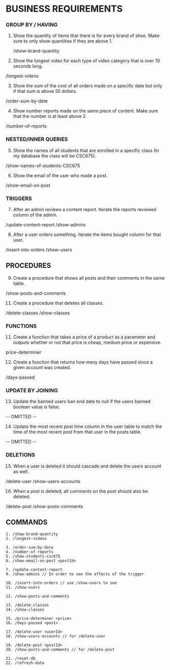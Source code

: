 # BUSINESS REQUIREMENTS

### GROUP BY / HAVING

1. Show the quantity of items that there is for every brand of shoe. Make sure to only show quantities if they are above 1.
   
   /show-brand-quantity
   
2. Show the longest video for each type of video category that is over 10 seconds long.

  /longest-videos

3. Show the sum of the cost of all orders made on a specific date but only if that sum is above 55 dollars.

  /order-sum-by-date

4. Show number reports made on the same piece of content. Make sure that the number is at least above 2.

  /number-of-reports

### NESTED/INNER QUERIES

5. Show the names of all students that are enrolled in a specific class (In my database the class will be CSC675).

  /show-names-of-students-CSC675

6. Show the email of the user who made a post.

  /show-email-on-post <postId>  

### TRIGGERS

7. After an admin reviews a content report. Iterate the reports reviewed column of the admin.

  /update-content-report
  /show-admins
   
8. After a user orders something. Iterate the items bought column for that user.

  /insert-into-orders
  /show-users

## PROCEDURES

9. Create a procedure that shows all posts and their comments in the same table.

  /show-posts-and-comments
    
11. Create a procedure that deletes all classes.

  /delete-classes
  /show-classes

### FUNCTIONS

11. Create a function that takes a price of a product as a parameter and outputs whether or not that price is cheap, medium price or expensive.

  price-determiner <price>

12. Create a function that returns how many days have passed since a given account was created.

  /days-passed <post>

### UPDATE BY JOINING

13. Update the banned users ban end date to null if the users banned boolean value is false.

-- OMITTED --

14. Update the most recent post time column in the user table to match the time of the most recent post from that user in the posts table.

-- OMITTED --

### DELETIONS

15. When a user is deleted it should cascade and delete the users account as well.

  /delete-user <userId>
  /show-users-accounts 

16. When a post is deleted, all comments on the post should also be deleted.

  /delete-post <postId>
  /show-posts-comments 

## COMMANDS

    1. /show-brand-quantity
    2. /longest-videos
   
    3. /order-sum-by-date
    4. /number-of-reports
    5. /show-students-csc675
    6. /show-email-on-post <postId>

    7. /update-content-report
    9. /show-admins // In order to see the effects of the trigger

    10. /insert-into-orders // use /show-users to see
    11. /show-users

    12. /show-posts-and-comments
    
    13. /delete-classes
    14. /show-classes
    
    15. /price-determiner <price>
    16. /days-passed <post>

    17. /delete-user <userId>
    18. /show-users-accounts // for /delete-user 

    19. /delete-post <postId>
    20. /show-posts-and-comments // for /delete-post 

    21. /reset-db
    22. /refresh-data
